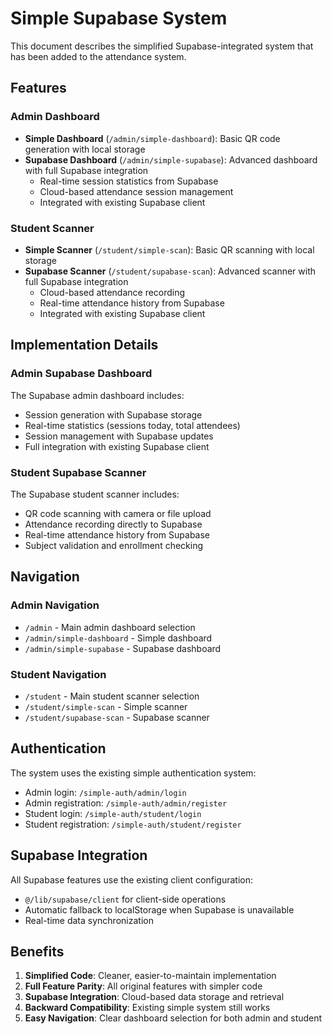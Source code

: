 # Simple Supabase System

This document describes the simplified Supabase-integrated system that has been added to the attendance system.

## Features

### Admin Dashboard
- **Simple Dashboard** (`/admin/simple-dashboard`): Basic QR code generation with local storage
- **Supabase Dashboard** (`/admin/simple-supabase`): Advanced dashboard with full Supabase integration
  - Real-time session statistics from Supabase
  - Cloud-based attendance session management
  - Integrated with existing Supabase client

### Student Scanner
- **Simple Scanner** (`/student/simple-scan`): Basic QR scanning with local storage
- **Supabase Scanner** (`/student/supabase-scan`): Advanced scanner with full Supabase integration
  - Cloud-based attendance recording
  - Real-time attendance history from Supabase
  - Integrated with existing Supabase client

## Implementation Details

### Admin Supabase Dashboard
The Supabase admin dashboard includes:
- Session generation with Supabase storage
- Real-time statistics (sessions today, total attendees)
- Session management with Supabase updates
- Full integration with existing Supabase client

### Student Supabase Scanner
The Supabase student scanner includes:
- QR code scanning with camera or file upload
- Attendance recording directly to Supabase
- Real-time attendance history from Supabase
- Subject validation and enrollment checking

## Navigation

### Admin Navigation
- `/admin` - Main admin dashboard selection
- `/admin/simple-dashboard` - Simple dashboard
- `/admin/simple-supabase` - Supabase dashboard

### Student Navigation
- `/student` - Main student scanner selection
- `/student/simple-scan` - Simple scanner
- `/student/supabase-scan` - Supabase scanner

## Authentication

The system uses the existing simple authentication system:
- Admin login: `/simple-auth/admin/login`
- Admin registration: `/simple-auth/admin/register`
- Student login: `/simple-auth/student/login`
- Student registration: `/simple-auth/student/register`

## Supabase Integration

All Supabase features use the existing client configuration:
- `@/lib/supabase/client` for client-side operations
- Automatic fallback to localStorage when Supabase is unavailable
- Real-time data synchronization

## Benefits

1. **Simplified Code**: Cleaner, easier-to-maintain implementation
2. **Full Feature Parity**: All original features with simpler code
3. **Supabase Integration**: Cloud-based data storage and retrieval
4. **Backward Compatibility**: Existing simple system still works
5. **Easy Navigation**: Clear dashboard selection for both admin and student